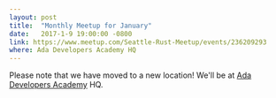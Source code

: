 ```yaml
---
layout: post
title:  "Monthly Meetup for January"
date:   2017-1-9 19:00:00 -0800
link: https://www.meetup.com/Seattle-Rust-Meetup/events/236209293
where: Ada Developers Academy HQ
---
```

Please note that we have moved to a new location! We'll be at [Ada Developers Academy](http://adadevelopersacademy.org) HQ.
